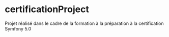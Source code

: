 # certificationProject
Projet réalisé dans le cadre de la formation à la préparation à la certification Symfony 5.0
